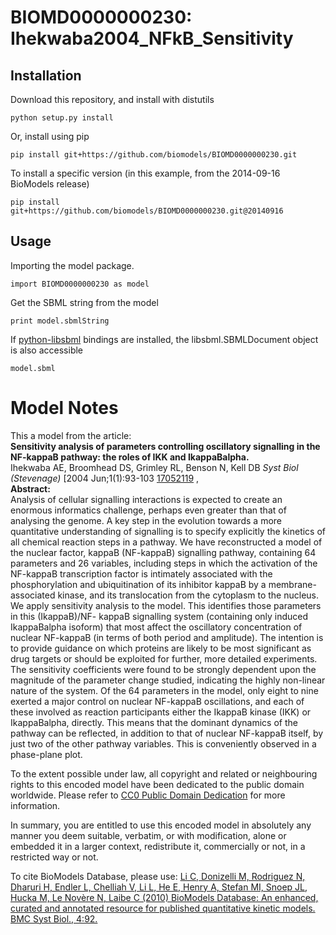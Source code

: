 # BIOMD0000000230: Ihekwaba2004_NFkB_Sensitivity

## Installation

Download this repository, and install with distutils

`python setup.py install`

Or, install using pip

`pip install git+https://github.com/biomodels/BIOMD0000000230.git`

To install a specific version (in this example, from the 2014-09-16 BioModels release)

`pip install git+https://github.com/biomodels/BIOMD0000000230.git@20140916`

## Usage

Importing the model package.

`import BIOMD0000000230 as model`

Get the SBML string from the model

`print model.sbmlString`

If [python-libsbml](https://pypi.python.org/pypi/python-libsbml) bindings are
installed, the libsbml.SBMLDocument object is also accessible

`model.sbml`


# Model Notes


This a model from the article:  
**Sensitivity analysis of parameters controlling oscillatory signalling in the NF-kappaB pathway: the roles of IKK and IkappaBalpha.**   
Ihekwaba AE, Broomhead DS, Grimley RL, Benson N, Kell DB _Syst Biol
(Stevenage)_ [2004 Jun;1(1):93-103
[17052119](http://www.ncbi.nlm.nih.gov/pubmed/17052119) ,  
**Abstract:**   
Analysis of cellular signalling interactions is expected to create an enormous
informatics challenge, perhaps even greater than that of analysing the genome.
A key step in the evolution towards a more quantitative understanding of
signalling is to specify explicitly the kinetics of all chemical reaction
steps in a pathway. We have reconstructed a model of the nuclear factor,
kappaB (NF-kappaB) signalling pathway, containing 64 parameters and 26
variables, including steps in which the activation of the NF-kappaB
transcription factor is intimately associated with the phosphorylation and
ubiquitination of its inhibitor kappaB by a membrane-associated kinase, and
its translocation from the cytoplasm to the nucleus. We apply sensitivity
analysis to the model. This identifies those parameters in this (IkappaB)/NF-
kappaB signalling system (containing only induced IkappaBalpha isoform) that
most affect the oscillatory concentration of nuclear NF-kappaB (in terms of
both period and amplitude). The intention is to provide guidance on which
proteins are likely to be most significant as drug targets or should be
exploited for further, more detailed experiments. The sensitivity coefficients
were found to be strongly dependent upon the magnitude of the parameter change
studied, indicating the highly non-linear nature of the system. Of the 64
parameters in the model, only eight to nine exerted a major control on nuclear
NF-kappaB oscillations, and each of these involved as reaction participants
either the IkappaB kinase (IKK) or IkappaBalpha, directly. This means that the
dominant dynamics of the pathway can be reflected, in addition to that of
nuclear NF-kappaB itself, by just two of the other pathway variables. This is
conveniently observed in a phase-plane plot.

To the extent possible under law, all copyright and related or neighbouring
rights to this encoded model have been dedicated to the public domain
worldwide. Please refer to [CC0 Public Domain
Dedication](http://creativecommons.org/publicdomain/zero/1.0/) for more
information.

In summary, you are entitled to use this encoded model in absolutely any
manner you deem suitable, verbatim, or with modification, alone or embedded it
in a larger context, redistribute it, commercially or not, in a restricted way
or not.

To cite BioModels Database, please use: [Li C, Donizelli M, Rodriguez N,
Dharuri H, Endler L, Chelliah V, Li L, He E, Henry A, Stefan MI, Snoep JL,
Hucka M, Le Novère N, Laibe C (2010) BioModels Database: An enhanced, curated
and annotated resource for published quantitative kinetic models. BMC Syst
Biol., 4:92.](http://www.ncbi.nlm.nih.gov/pubmed/20587024)


